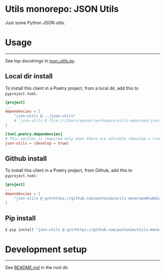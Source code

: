 **Utils monorepo: JSON Utils**
==================================

Just some Python JSON utils.


Usage
=====

---

See top docstrings in [json_utils.py](json_utils/json_utils.py).

Local dir install
-----------------
To install this client in a Poetry project, from a local dir, add this to `pyproject.toml`:
```toml
[project]
...
dependencies = [
    "json-utils @ ../json-utils"
    # "json-utils @ file:///Users/myuser/workspace/utils-monorepo/json-utils"
]

[tool.poetry.dependencies]
# This section is required only when there are editable (develop = true) dependencies.
json-utils = {develop = true}
```

Github install
--------------
To install this client in a Poetry project, from Github, add this to `pyproject.toml`:
```toml
[project]
...
dependencies = [
    "json-utils @ git+https://github.com/puntonim/utils-monorepo#subdirectory=json-utils",
]
```

Pip install
-----------
```sh
$ pip install "json-utils @ git+https://github.com/puntonim/utils-monorepo#subdirectory=json-utils"
```


Development setup
=================

---

See [README.md](../README.md) in the root dir.
